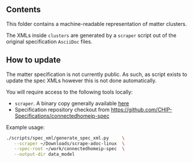 ## Contents

This folder contains a machine-readable representation of matter clusters.

The XMLs inside `clusters` are generated by a `scraper` script out of the
original specification `AsciiDoc` files.


## How to update


The matter specification is not currently public. As such, as script exists
to update the spec XMLs however this is not done automatically.

You will require access to the following tools locally:

- `scraper`. A binary copy generally available [here](https://github.com/csa-data-model/projects/tree/main/DM-Editor/bin/1.2.0/scrape)
- Specification repository checkout from https://github.com/CHIP-Specifications/connectedhomeip-spec

Example usage:

```sh
./scripts/spec_xml/generate_spec_xml.py     \
   --scraper ~/Downloads/scrape-adoc-linux  \
   --spec-root ~/work/connectedhomeip-spec  \
   --output-dir data_model
```
